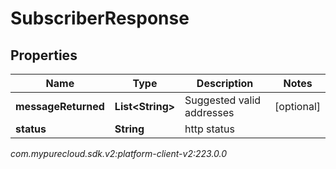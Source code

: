 # SubscriberResponse


## Properties

| Name | Type | Description | Notes |
| ------------ | ------------- | ------------- | ------------- |
| **messageReturned** | **List&lt;String&gt;** | Suggested valid addresses |  [optional] |
| **status** | **String** | http status |  |




_com.mypurecloud.sdk.v2:platform-client-v2:223.0.0_
